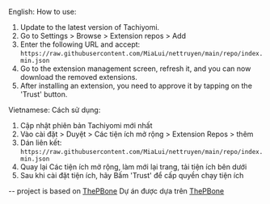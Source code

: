 English:
How to use:

1. Update to the latest version of Tachiyomi.
2. Go to Settings > Browse > Extension repos > Add
3. Enter the following URL and accept: `https://raw.githubusercontent.com/MiaLui/nettruyen/main/repo/index.min.json`
4. Go to the extension management screen, refresh it, and you can now download the removed extensions.
5. After installing an extension, you need to approve it by tapping on the 'Trust' button.

Vietnamese:
Cách sử dụng:
1. Cập nhật phiên bản Tachiyomi mới nhất
2. Vào cài đặt > Duyệt > Các tiện ích mở rộng > Extension Repos > thêm
3. Dán liên kết: `https://raw.githubusercontent.com/MiaLui/nettruyen/main/repo/index.min.json`
4. Quay lại Các tiện ích mở rộng, làm mới lại trang, tải tiện ích bên dưới
5. Sau khi cài đặt tiện ích, hãy Bấm 'Trust' để cấp quyền chạy tiện ích

--
project is based on [ThePBone](https://github.com/ThePBone/tachiyomi-extensions-revived/)
Dự án được dựa trên [ThePBone](https://github.com/ThePBone/tachiyomi-extensions-revived/)
